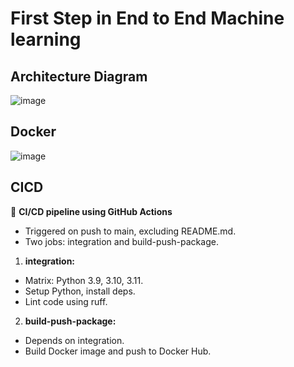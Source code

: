 # First Step in End to End Machine learning 


## Architecture Diagram
![image](https://github.com/ketangangal/ml_bootcamp_workshop/assets/40850370/a644d17a-c035-4133-96f1-111e201a5fad)


## Docker
![image](https://github.com/ketangangal/ml_bootcamp_workshop/assets/40850370/06a836d2-c027-48e0-89fe-6c9bb8132847)


## CICD
🔧 **CI/CD pipeline using GitHub Actions**

- Triggered on push to main, excluding README.md.
- Two jobs: integration and build-push-package.

1. **integration:**
- Matrix: Python 3.9, 3.10, 3.11.
- Setup Python, install deps.
- Lint code using ruff.

2. **build-push-package:**
- Depends on integration.
- Build Docker image and push to Docker Hub.
